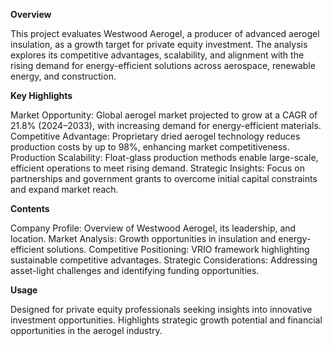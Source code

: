 **Overview**

This project evaluates Westwood Aerogel, a producer of advanced aerogel insulation, as a growth target for private equity investment. The analysis explores its competitive advantages, scalability, and alignment with the rising demand for energy-efficient solutions across aerospace, renewable energy, and construction.

**Key Highlights**

Market Opportunity: Global aerogel market projected to grow at a CAGR of 21.8% (2024–2033), with increasing demand for energy-efficient materials.
Competitive Advantage: Proprietary dried aerogel technology reduces production costs by up to 98%, enhancing market competitiveness.
Production Scalability: Float-glass production methods enable large-scale, efficient operations to meet rising demand.
Strategic Insights: Focus on partnerships and government grants to overcome initial capital constraints and expand market reach.

**Contents**

Company Profile: Overview of Westwood Aerogel, its leadership, and location.
Market Analysis: Growth opportunities in insulation and energy-efficient solutions.
Competitive Positioning: VRIO framework highlighting sustainable competitive advantages.
Strategic Considerations: Addressing asset-light challenges and identifying funding opportunities.

**Usage**

Designed for private equity professionals seeking insights into innovative investment opportunities.
Highlights strategic growth potential and financial opportunities in the aerogel industry.
